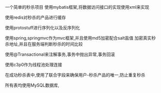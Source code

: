 一个简单的秒杀项目
使用mybatis框架,将数据访问接口的实现使用xml来实现

使用redis对秒杀的产品进行缓存

使用protostuff进行序列化以及反序列化

使用spring,springmvc作为mvc框架,并且使用md5加密配合salt盐值
加密真实秒杀地址,并且在服务端判断秒杀的时间比较

使用@Transactional来注解事务,事务中抛出异常,事务回滚

使用c3p0作为线程池处理连接

在成功秒杀表中,使用了联合字段来确保用户-秒杀产品的唯一,防止重复秒杀

所有表均使用MySQL数据库,